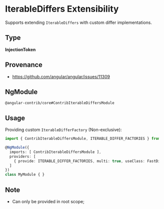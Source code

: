 # IterableDiffers Extensibility

Supports extending `IterableDiffers` with custom differ implementations.

## Type

**InjectionToken**

## Provenance

+ https://github.com/angular/angular/issues/11309

## NgModule

`@angular-contrib/core#ContribIterableDiffersModule`

## Usage

Providing custom `IterableDifferFactory` (Non-exclusive):

```typescript
import { ContribIterableDiffersModule, ITERABLE_DIFFER_FACTORIES } from '@angular-contrib/core';

@NgModule({
  imports: [ ContribIterableDiffersModule ],
  providers: [
    { provide: ITERABLE_DIFFER_FACTORIES, multi: true, useClass: FastDifferFactory },
  ]
})
class MyModule { }
```

## Note

+ Can only be provided in root scope;
